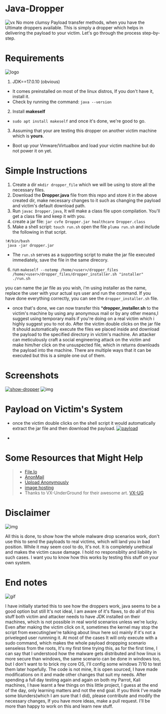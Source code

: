 # Java-Dropper
![vx](https://art.vx-underground.org/art/c92ebe07-2ac3-4dce-8168-b418e20c1579.png)
No more clumsy Payload transfer methods, when you have the Ultimate droppers available.
This is simply a dropper which helps in delivering the payload to your victim. Let's go through the process step-by-step.

# Requirements
![logo](https://cdn.icon-icons.com/icons2/2699/PNG/512/java_logo_icon_168609.png)
1. JDK==17.0.10 (obvious)
- It comes preinstalled on most of the linux distros, If you don't have it, install it.
- Check by running the command: ```java --version```
2. Install **makeself**
- ```sudo apt install makeself``` and once it's done, we're good to go.
3. Assuming that your are testing this dropper on another victim machine which is **yours**.
  - Boot up your Vmware/Virtualbox and load your victim machine but do not power it on yet.

# Simple Instructions

1. Create a dir ```mkdir dropper_file```  which we will be using to store all the necessary files.
2. Download the **Dropper.java** file from this repo and store it in the above created dir, make necessary changes to it such as changing the payload and victim's default download path.
3. Run ```javac Dropper.java```, It will make a class file upon compilation. You'll get a class file and keep it with you.
4. create a jar file: ```jar cvfe Dropper.jar healthcare Dropper.class```
5. Make a shell script: ```touch run.sh``` open the file
   ```pluma run.sh``` and include the following in that script.
```
!#/bin/bash
 java -jar dropper.jar
```

  - The ``run.sh`` serves as a supporting script to make the jar file executed immediately, save the file in the same direcory.

6. run
```makeself --notemp /home/<user>/dropper_files /home/<user>/dropper_files/dropper_installer.sh "installer" ./run.sh```

you can name the jar file as you wish, i'm using installer as the name, replace the user with your actual sys user and run the command. If you have done everything correctly, you can see the ```dropper_installer.sh``` file.

- once that's done, we can now transfer this ***dropper_installer.sh** to the victim's machine by using any anonymous mail or by any other means,I suggest using temporary mails if you're doing on a real victim which i highly suggest you to not do. After the victim double clicks on the jar file It should automatically execute the files we placed inside and download the payload to the specified directory in victim's machine. An attacker can meticulously craft a social engineering attack on the victim and make him/her click on the unsuspected file, which in returns downloads the payload into the machine. There are multiple ways that it can be executed but this is a simple one out of them.
# Screenshots

<a href="https://ibb.co/3v3vxbL"><img src="https://i.ibb.co/xYkYnbR/show-dropper.jpg" alt="show-dropper" border="0"></a>
 ![img](https://i.ibb.co/vVw0TCz/installer.jpg)
 
# Payload on Victim's System

- once the victim double clicks on the shell script it would automatically extract the jar file and then download the payload.
<a href="https://ibb.co/3CH1Kbg"><img src="https://i.ibb.co/bKn1tVc/payload.jpg" alt="payload" border="0"></a>

- 
# Some Resources that Might Help
> - [File.Io](https://www.file.io/)
> - [AnonMail](https://anonymous-mail.maildim.com/)
> - [Upload Anonymously](https://anonsharing.com/)
> - [image hosting](https://imgbb.com/)
> - Thanks to VX-UnderGround for their awesome art.
[VX-UG](https://art.vx-underground.org/index.html)

# Disclaimer
![img](https://www.socinvestigation.com/wp-content/uploads/2021/01/malware-696x464.jpg)

All this is done, to show how the whole malware drop scenarios work, don't use this to send the payloads to real victims, which will land you in bad position. While it may seem cool to do, It's not. It is completely unethical and makes the victim cause damage. I hold no responsiblity and liability in such cases. I want you to know how this works by testing this stuff on your own system. 

# End notes
![gif](https://www.gifcen.com/wp-content/uploads/2022/06/lofi-gif-6.gif)

I have initially started this to see how the droppers work, java seems to be a good option but still It's not ideal, I am aware of it's flaws, to do all of this stuff both victim and attacker needs to have JDK installed on their machines, which is not possible in real world scenarios unless we're lucky. Even after making the victim click on it, sometimes the kernel may stop the script from executing(we're talking about linux here so) mainly if it's not a priveleged user runnning it. At most of the cases It will only execute with a sudo command, which makes the whole payload droppping scenario senseless from the roots, It's my first time trying this, as for the first time, I can say that I understood how the malware gets distributed and how linux is more secure than windows, the same scenario can be done in windows too, but I don't want to to brick my core OS, I'll config some windows 7/10 to test them later hopefully. The code is not mine, It is open sourced, I have made modifications on it and made other changes that suit my needs. After spending a full day testing again and again on both my Parrot, Kali machines, I have learnt a few things on this little project, I guess at the end of the day, only learning matters and not the end goal. If you think I've made some blunders(which I am sure that I did), please contribute and modify the necessary changes, If you have more ideas, make a pull request. I'll be more than happy to work on this and learn new stuff.
 

